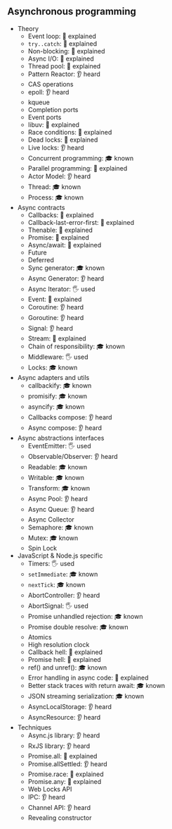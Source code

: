 ## Asynchronous programming

- Theory
  - Event loop: 🙋 explained
  - `try..catch`: 🙋 explained
  - Non-blocking: 🙋 explained
  - Async I/O: 🙋 explained
  - Thread pool: 🙋 explained
  - Pattern Reactor: 👂 heard
  - CAS operations
  - epoll: 👂 heard
  - kqueue
  - Completion ports
  - Event ports
  - libuv: 🙋 explained
  - Race conditions: 🙋 explained
  - Dead locks: 🙋 explained
  - Live locks: 👂 heard
  - Concurrent programming: 🎓 known
  - Parallel programming: 🙋 explained
  - Actor Model: 👂 heard
  - Thread: 🎓 known
  - Process: 🎓 known
- Async contracts
  - Callbacks: 🙋 explained
  - Callback-last-error-first: 🙋 explained
  - Thenable: 🙋 explained
  - Promise: 🙋 explained
  - Async/await: 🙋 explained
  - Future
  - Deferred
  - Sync generator: 🎓 known
  - Async Generator: 👂 heard
  - Async Iterator: 🖐️ used
  - Event: 🙋 explained
  - Coroutine: 👂 heard
  - Goroutine: 👂 heard
  - Signal: 👂 heard
  - Stream: 🙋 explained
  - Chain of responsibility: 🎓 known
  - Middleware: 🖐️ used
  - Locks: 🎓 known
- Async adapters and utils
  - callbackify: 🎓 known
  - promisify: 🎓 known
  - asyncify: 🎓 known
  - Callbacks compose: 👂 heard
  - Async compose: 👂 heard
- Async abstractions interfaces
  - EventEmitter: 🖐️ used
  - Observable/Observer: 👂 heard
  - Readable: 🎓 known
  - Writable: 🎓 known
  - Transform: 🎓 known
  - Async Pool: 👂 heard
  - Async Queue: 👂 heard
  - Async Collector
  - Semaphore: 🎓 known
  - Mutex: 🎓 known
  - Spin Lock
- JavaScript & Node.js specific
  - Timers: 🖐️ used
  - `setImmediate`: 🎓 known
  - `nextTick`: 🎓 known
  - AbortController: 👂 heard
  - AbortSignal: 🖐️ used
  - Promise unhandled rejection: 🎓 known
  - Promise double resolve: 🎓 known
  - Atomics
  - High resolution clock
  - Callback hell: 🙋 explained
  - Promise hell: 🙋 explained
  - ref() and unref(): 🎓 known
  - Error handling in async code: 🙋 explained
  - Better stack traces with return await: 🎓 known
  - JSON streaming serialization: 🎓 known
  - AsyncLocalStorage: 👂 heard
  - AsyncResource: 👂 heard
- Techniques
  - Async.js library: 👂 heard
  - RxJS library: 👂 heard
  - Promise.all: 🙋 explained
  - Promise.allSettled: 👂 heard
  - Promise.race: 🙋 explained
  - Promise.any: 🙋 explained
  - Web Locks API
  - IPC: 👂 heard
  - Channel API: 👂 heard
  - Revealing constructor
